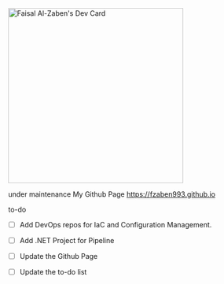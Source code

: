 <a href="https://app.daily.dev/fzaben993">
  <img src="https://api.daily.dev/devcards/v2/g814Ho4bB.png?type=default&r=d3c" width="356" alt="Faisal Al-Zaben's Dev Card"/>
</a>

under maintenance
My Github Page https://fzaben993.github.io

to-do
- [ ] Add DevOps repos for IaC and Configuration Management.
- [ ] Add .NET Project for Pipeline
- [ ] Update the Github Page
- [ ] Update the to-do list


<!--
**fzaben993/fzaben993** is a ✨ _special_ ✨ repository because its `README.md` (this file) appears on your GitHub profile.

Here are some ideas to get you started:

- 🔭 I’m currently working on ...
- 🌱 I’m currently learning ...
- 👯 I’m looking to collaborate on ...
- 🤔 I’m looking for help with ...
- 💬 Ask me about ...
- 📫 How to reach me: ...
- 😄 Pronouns: ...
- ⚡ Fun fact: ...
-->
